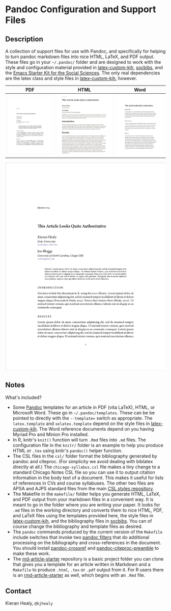 # Pandoc Configuration and Support Files

## Description

A collection of support files for use with Pandoc, and specifically for helping to turn pandoc markdown files into nice HTML, LaTeX, and PDF output. These files go in your `~/.pandoc/` folder and are designed to work with the style and configuration material provided in [latex-custom-kjh](https://github.com/kjhealy/latex-custom-kjh/), [socbibs](https://github.com/kjhealy/socbibs), and the [Emacs Starter Kit for the Social Sciences](https://kieranhealy.org/resources/emacs-starter-kit). The only real dependencies are the latex class and style files in [latex-custom-kjh](http://github.com/kjhealy/latex-custom-kjh), however.


PDF                        |HTML                       | Word
:-------------------------:|:-------------------------:|:-------------------------:
![](examples/screenshots/pdf_output.png)  |  ![](examples/screenshots/html_output.png )  |  ![](examples/screenshots/docx_output.png)

![Sample PDF template](examples/screenshots/pdf_output.png  "Sample PDF template")

## Notes

What's included?

- Some [Pandoc](http://johnmacfarlane.net/pandoc/) templates for an
  article in PDF (vita LaTeX), HTML, or Microsoft Word. These go in
  `~/.pandoc/templates`. These can be be pointed to directly with the
  `--template=` switch as appropriate. The `latex.template` and
  `xelatex.template` depend on the style files in
  [latex-custom-kjh](https://github.com/kjhealy/latex-custom-kjh/).
  The Word reference documents depend on you having Myriad Pro and
  Minion Pro installed.
- In R, knitr's `knit()` function will turn `.Rmd` files into `.md`
  files. The configuration file in the `knitr/` folder is an example
  to help you produce HTML or `.tex` using knitr's `pandoc()` helper
  function.
- The CSL files in the `csl/` folder format the bibliography generated
  by pandoc and citeproc. (For simplicity we avoid dealing with
  biblatex directly at all.) The `chicago-syllabus.csl` file makes a
  tiny change to a standard Chicago Notes CSL file so you can use it
  to output citation information in the body text of a document. This
  makes it useful for lists of references in CVs and course
  syllabuses. The other two files are APSA and AJPS standard files
  from the main
  [CSL styles repository](https://github.com/citation-style-language/styles).
- The Makefile in the `makefile/` folder helps you generate HTML,
  LaTeX, and PDF output from your markdown files in a convenient
  way. It is meant to go in the folder where you are writing your
  paper. It looks for `.md` files in the working directory and
  converts them to nice HTML, PDF, and LaTeX files using the templates
  provided here, the style files in
  [latex-custom-kjh](https://github.com/kjhealy/latex-custom-kjh/), and
  the bibliography files in
  [socbibs](https://github.com/kjhealy/socbibs). You can of course
  change the bibliography and template files as desired.
- The `pandoc` commands produced by the current version of the `Makefile` include switches that invoke two [pandoc filters](http://pandoc.org/scripting.html) that do additional processing on the bibliography and cross-references in the document. You should install [pandoc-crossref](https://github.com/lierdakil/pandoc-crossref) and [pandoc-citeproc-preamble](https://github.com/spwhitton/pandoc-citeproc-preamble) to make these work.
- The [md-article-starter](https://github.com/kjhealy/md-starter) repository is a basic project folder you can clone that gives you a template for an article written in Markdown and a `Makefile` to produce `.html`, `.tex` or `.pdf` output from it. For R users there is an [rmd-article-starter](https://github.com/kjhealy/rmd-starter) as well, which begins with an `.Rmd` file.

## Contact
Kieran Healy, `@kjhealy`
